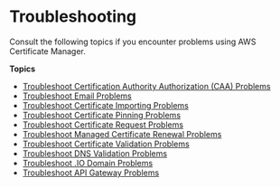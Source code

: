 # Troubleshooting<a name="troubleshooting"></a>

Consult the following topics if you encounter problems using AWS Certificate Manager\.

**Topics**
+ [Troubleshoot Certification Authority Authorization \(CAA\) Problems](troubleshooting-caa.md)
+ [Troubleshoot Email Problems](troubleshooting-email.md)
+ [Troubleshoot Certificate Importing Problems](troubleshoot-import.md)
+ [Troubleshoot Certificate Pinning Problems](troubleshooting-pinning.md)
+ [Troubleshoot Certificate Request Problems](troubleshooting-requests.md)
+ [Troubleshoot Managed Certificate Renewal Problems](troubleshooting-renewal.md)
+ [Troubleshoot Certificate Validation Problems](troubleshooting-validation.md)
+ [Troubleshoot DNS Validation Problems](troubleshooting-DNS-validation.md)
+ [Troubleshoot \.IO Domain Problems](troubleshoot-iodomains.md)
+ [Troubleshoot API Gateway Problems](troubleshoot-apigateway.md)